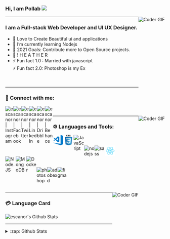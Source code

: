 ### Hi, I am Pollab <img src="https://media.giphy.com/media/hvRJCLFzcasrR4ia7z/giphy.gif" width="25px">

[<img align="right" src="https://media.giphy.com/media/USV0ym3bVWQJJmNu3N/giphy.gif" alt="Coder GIF" height="280">][myprofile]

<hr/>

### I am a Full-stack Web Developer and UI UX Designer.

- 🔭 Love to Create Beautiful ui and applications<br />
- 🌱 I’m currently learning Nodejs<br />
- 🥅 2021 Goals: Contribute more to Open Source projects.<br />
- 👯 ! H E A T H E R<br />
- ⚡ Fun fact 1.0 : Married with javascript<br />
⚡ Fun fact 2.0: Photoshop is my Ex
<br/>
<hr/>

### 🧧 Connect with me:

<!-- [<img align="left" alt="escanor" width="25px" src="http://pngimg.com/uploads/globe/globe_PNG100096.png" />][website] -->

[<img align="left" alt="escanor | Instagram" width="25px" src="https://i.imgur.com/V811SFU.png"/>][instagram]
[<img align="left" alt="escanor | Facebook" width="25px" src="https://i.imgur.com/IA3hypb.png" />][facebook]
[<img align="left" alt="escanor | Twitter" width="25px" src="https://i.imgur.com/fuP9riR.png" />][twitter]
[<img align="left" alt="escanor | LinkedIn" width="25px" src="https://i.imgur.com/ZkORjnJ.png" />][linkedin]
[<img align="left" alt="escanor | Dribble" width="25px" src="https://i.imgur.com/iAyyIQV.png"/>][dribble]
[<img align="left" alt="escanor | Behance" width="25px" src="https://i.imgur.com/ivRJGef.png"/>][behance]

<br />

[<img align="right"  src="https://i.imgur.com/t19qWBj.gifv" alt="Coder GIF" height="280">][myprofile]

<hr/>

### ⚙ Languages and Tools:

[<img align="left" alt="HTML5" width="33px" src="https://raw.githubusercontent.com/github/explore/80688e429a7d4ef2fca1e82350fe8e3517d3494d/topics/visual-studio-code/visual-studio-code.png" />][myprofile]
[<img align="left" alt="CSS3" width="33px" src="https://raw.githubusercontent.com/github/explore/80688e429a7d4ef2fca1e82350fe8e3517d3494d/topics/css/css.png" />][myprofile]
[<img align="left" alt="JavaScript" width="33px" src="https://i.imgur.com/nL7wWYV.png" />][myprofile]
<br/>
<br/>
[<img align="left" alt="nodejs" width="33px" src="https://i.imgur.com/SHtwLKS.png" />][myprofile]
[<img align="left" alt="sass" width="33px" src="https://i.imgur.com/HDypNU9.png"/>][myprofile]
[<img align="left" alt="React" width="33px" src="https://raw.githubusercontent.com/github/explore/80688e429a7d4ef2fca1e82350fe8e3517d3494d/topics/react/react.png" />][myprofile]
<br/>
<br/>
[<img align="left" alt="Node.JS" width="33px" src="https://i.imgur.com/6KMMj6p.png" />][myprofile]
[<img align="left" alt="MongoDB" width="33px" src="https://i.imgur.com/uyStyoI.png" />][myprofile]
[<img align="left" alt="Docker" width="33px" src="https://i.imgur.com/a77nqqT.png" />][myprofile]
<br/>
<br/>
[<img align="left" alt="photoshop" width="33px" src="https://i.imgur.com/0wF2XOt.png" />][myprofile]
[<img align="left" alt="adobexd" width="33px" src="https://i.imgur.com/aS5MkYE.png" />][myprofile]
[<img align="left" alt="figma" width="33px" src="https://i.imgur.com/Mk0WKfe.png" />][myprofile]
<br/>
<br/>

<br />

[<img align="right"  src="https://i.gifer.com/Bm7L.gif" alt="Coder GIF" height="280">][myprofile]

<hr/>

### 💳 Language Card

<img align="center" alt="escanor's Github Stats" src="https://i.imgur.com/nL7wWYV.png" />

<br />

<hr/>
<details>
  <summary>:zap: Github Stats</summary>
  <img align="left" alt="codeSTACKr's Github Stats" src="https://github-readme-stats.vercel.app/api?username=RudraUX&show_icons=true&hide_border=true&hide=stars,prs,issues&theme=radical" />
</details>

[myprofile]: https://github.com/rudraux
[instagram]: https://www.instagram.com/rudraux
[facebook]: https://www.facebook.com/rudraux
[twitter]: https://twitter.com/pollabrock
[linkedin]: https://www.linkedin.com/in/rudraux
[dribble]: https://dribbble.com/rudraux
[behance]: https://www.behance.com/in/rudraux
